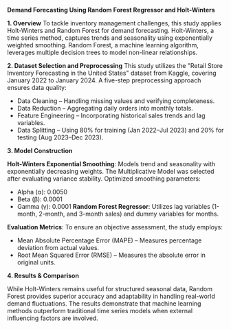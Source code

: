 **Demand Forecasting Using Random Forest Regressor and Holt-Winters**

**1. Overview**
To tackle inventory management challenges, this study applies Holt-Winters and Random Forest for demand forecasting. Holt-Winters, a time series method, captures trends and seasonality using exponentially weighted smoothing. Random Forest, a machine learning algorithm, leverages multiple decision trees to model non-linear relationships.

**2. Dataset Selection and Preprocessing**
This study utilizes the "Retail Store Inventory Forecasting in the United States" dataset from Kaggle, covering January 2022 to January 2024. A five-step preprocessing approach ensures data quality:
- Data Cleaning – Handling missing values and verifying completeness.
- Data Reduction – Aggregating daily orders into monthly totals.
- Feature Engineering – Incorporating historical sales trends and lag variables.
- Data Splitting – Using 80% for training (Jan 2022–Jul 2023) and 20% for testing (Aug 2023–Dec 2023).
  
**3. Model Construction**
  
**Holt-Winters Exponential Smoothing**: Models trend and seasonality with exponentially decreasing weights.
The Multiplicative Model was selected after evaluating variance stability.
Optimized smoothing parameters:
- Alpha (α): 0.0050
- Beta (β): 0.0001
- Gamma (γ): 0.0001
**Random Forest Regressor**: Utilizes lag variables (1-month, 2-month, and 3-month sales) and dummy variables for months.
  
**Evaluation Metrics**: To ensure an objective assessment, the study employs:
- Mean Absolute Percentage Error (MAPE) – Measures percentage deviation from actual values.
- Root Mean Squared Error (RMSE) – Measures the absolute error in original units.
  
**4. Results & Comparison**

While Holt-Winters remains useful for structured seasonal data, Random Forest provides superior accuracy and adaptability in handling real-world demand fluctuations. The results demonstrate that machine learning methods outperform traditional time series models when external influencing factors are involved.

